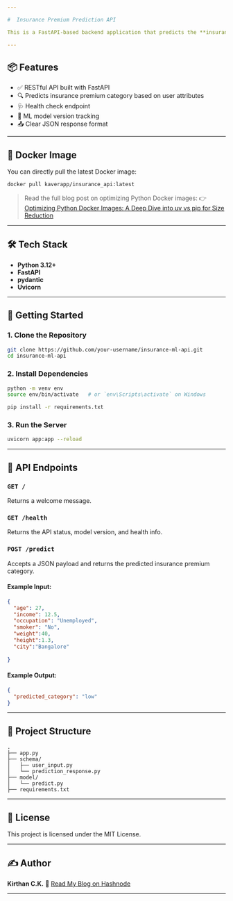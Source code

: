 ```yaml
---

#  Insurance Premium Prediction API

This is a FastAPI-based backend application that predicts the **insurance premium category** based on user input. It provides endpoints to check the health of the API and get predictions using a trained ML model.

---
```


## 📦 Features

* ✅ RESTful API built with FastAPI
* 🔍 Predicts insurance premium category based on user attributes
* 🩺 Health check endpoint
* 🧠 ML model version tracking
* 📤 Clear JSON response format

---

## 🐳 Docker Image

You can directly pull the latest Docker image:

```bash
docker pull kaverapp/insurance_api:latest
```

> Read the full blog post on optimizing Python Docker images:
> 👉 [Optimizing Python Docker Images: A Deep Dive into uv vs pip for Size Reduction](https://timeflag.hashnode.dev/optimizing-python-docker-images-a-deep-dive-into-uv-vs-pip-for-size-reduction)

---

## 🛠️ Tech Stack

* **Python 3.12+**
* **FastAPI**
* **pydantic**
* **Uvicorn**

---

## 🚀 Getting Started

### 1. Clone the Repository

```bash
git clone https://github.com/your-username/insurance-ml-api.git
cd insurance-ml-api
```

### 2. Install Dependencies

```bash
python -m venv env
source env/bin/activate   # or `env\Scripts\activate` on Windows

pip install -r requirements.txt
```

### 3. Run the Server

```bash
uvicorn app:app --reload
```

---

## 📡 API Endpoints

### `GET /`

Returns a welcome message.

### `GET /health`

Returns the API status, model version, and health info.

### `POST /predict`

Accepts a JSON payload and returns the predicted insurance premium category.

#### Example Input:

```json
{
  "age": 27,
  "income": 12.5,
  "occupation": "Unemployed",
  "smoker": "No",
  "weight":40,
  "height":1.3,
  "city":"Bangalore"
  
}
```

#### Example Output:

```json
{
  "predicted_category": "low"
}
```

---

## 📁 Project Structure

```
.
├── app.py
├── schema/
│   ├── user_input.py
│   └── prediction_response.py
├── model/
│   └── predict.py
├── requirements.txt
```

---

## 📄 License

This project is licensed under the MIT License.

---

## ✍️ Author

**Kirthan C.K.**
📖 [Read My Blog on Hashnode](https://timeflag.hashnode.dev/optimizing-python-docker-images-a-deep-dive-into-uv-vs-pip-for-size-reduction)

---

